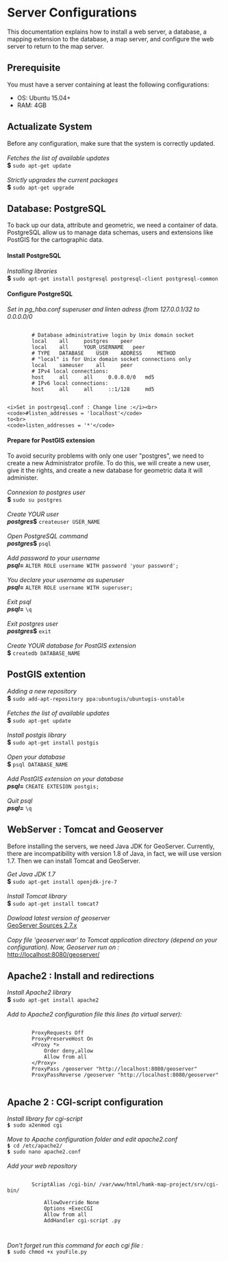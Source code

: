 <h1>Server Configurations</h1>

<p>
	This documentation explains how to install a web server, a database, a mapping extension to the database, a map server, and configure the web server to return to the map server.
</p>

<h2>Prerequisite</h2>

<p>
	You must have a server containing at least the following configurations:
	<ul>
		<li>OS: Ubuntu 15.04+</li>
		<li>RAM: 4GB</li>
	</ul>
</p>

<h2>Actualizate System</h2>

<p>
	Before any configuration, make sure that the system is correctly updated.<br><br>
	<i>Fetches the list of available updates</i><br>
	<b>$</b> <code>sudo apt-get update</code><br><br>
	<i>Strictly upgrades the current packages</i><br>
	<b>$</b> <code>sudo apt-get upgrade</code>
</p>

<h2>Database: PostgreSQL</h2>

<p>
	To back up our data, attribute and geometric, we need a container of data. PostgreSQL allow us to manage data schemas, users and extensions like PostGIS for the cartographic data.
</p>

<h4>Install PostgreSQL</h4>
<p>
	<i>Installing libraries</i><br>
	<b>$</b> <code>sudo apt-get install postgresql postgresql-client postgresql-common</code>
</p>

<h4>Configure PostgreSQL</h4>
<p>	
	<i>Set in pg_hba.conf superuser and linten adress (from 127.0.0.1/32 to 0.0.0.0/0</i><br>
	<pre><code>
		# Database administrative login by Unix domain socket
		local 	 all 	 postgres 	 peer
		local 	 all 	 YOUR_USERNAME 	 peer
		# TYPE 	 DATABASE 	 USER 	 ADDRESS 	 METHOD
		# "local" is for Unix domain socket connections only
		local 	 sameuser 	 all 	 peer
		# IPv4 local connections:
		host 	 all 	 all 	 0.0.0.0/0 	 md5
		# IPv6 local connections:
		host 	 all 	 all 	 ::1/128 	 md5
	</code></pre>

	<i>Set in postrgesql.conf : Change line :</i><br>
	<code>#listen_addresses = 'localhost'</code>
	to<br>
	<code>listen_addresses = '*'</code>
</p>

<h4>Prepare for PostGIS extension</h4>
<p>
	To avoid security problems with only one user "postgres", we need to create a new Administrator profile. To do this, we will create a new user, give it the rights, and create a new database for geometric data it will administer.<br><br>
	<i>Connexion to postgres user</i><br>
	<b>$</b> <code>sudo su postgres</code><br><br>
	<i>Create YOUR user</i><br>
	<b><i>postgres</i>$</b> <code>createuser USER_NAME</code><br><br>
	<i>Open PostgreSQL command</i><br>
	<b><i>postgres</i>$</b> <code>psql</code><br><br>
	<i>Add password to your username</i><br>
	<b><i>psql</i>=</b> <code>ALTER ROLE username WITH password 'your password';</code><br><br>
	<i>You declare your username as superuser</i><br>
	<b><i>psql</i>=</b> <code>ALTER ROLE username WITH superuser;</code><br><br>
	<i>Exit psql</i><br>
	<b><i>psql</i>=</b> <code>\q</code><br><br>
	<i>Exit postgres user</i><br>
	<b><i>postgres</i>$</b> <code>exit</code><br><br>
	<i>Create YOUR database for PostGIS extension</i><br>
	<b>$</b> <code>createdb DATABASE_NAME</code><br>
</p>

<h2>PostGIS extention</h2>

<p>
	<i>Adding a new repository</i><br>
	<b>$</b> <code>sudo add-apt-repository ppa:ubuntugis/ubuntugis-unstable</code><br><br>
	<i>Fetches the list of available updates</i><br>
	<b>$</b> <code>sudo apt-get update</code><br><br>
	<i>Install postgis library</i><br>
	<b>$</b> <code>sudo apt-get install postgis</code><br><br>
	<i>Open your database</i><br>
	<b>$</b> <code>psql DATABASE_NAME</code><br><br>
	<i>Add PostGIS extension on your database</i><br>
	<b><i>psql</i>=</b> <code>CREATE EXTESION postgis;</code><br><br>
	<i>Quit psql</i><br>
	<b><i>psql</i>=</b> <code>\q</code><br>
</p>

<h2>WebServer : Tomcat and Geoserver</h2>
<p>
	Before installing the servers, we need Java JDK for GeoServer. Currently, there are incompatibility with version 1.8 of Java, in fact, we will use version 1.7. Then we can install Tomcat and GeoServer.
</p>
<p>
	<i>Get Java JDK 1.7</i><br>
	<b>$</b> <code>sudo apt-get install openjdk-jre-7</code><br><br>
	<i>Install Tomcat library</i><br>
	<b>$</b> <code>sudo apt-get install tomcat7</code><br><br>
	<i>Dowload latest version of geoserver</i><br>
	<a href="http://geoserver.org/release/2.7.x/">GeoServer Sources 2.7.x</a><br><br>
	<i>Copy file 'geoserver.war' to Tomcat application directory (depend on your configuration). Now, Geoserver run on :</i><br>
	<a href="http://localhost:8080/geoserver/">http://localhost:8080/geoserver/</a>
</p>

<h2>Apache2 : Install and redirections</h2>
<p>
	<i>Install Apache2 library</i><br>
	<b>$</b> <code>sudo apt-get install apache2</code><br><br>
	<i>Add to Apache2 configuration file this lines (to virtual server):</i><br>
	<pre><code>
		ProxyRequests Off
		ProxyPreserveHost On
		&lt;Proxy *&gt;
			Order deny,allow
			Allow from all
		&lt;/Proxy&gt;
		ProxyPass /geoserver "http://localhost:8080/geoserver"
		ProxyPassReverse /geoserver "http://localhost:8080/geoserver"
	</code></pre>
</p>

<h2>Apache 2 : CGI-script configuration</h2>
<p>
	<i>Install library for cgi-script</i><br>
	<code><b>$</b> sudo a2enmod cgi</code><br><br>
	<i>Move to Apache configuration folder and edit apache2.conf</i><br>
	<code><b>$</b> cd /etc/apache2/</code><br>
	<code><b>$</b> sudo nano apache2.conf</code><br><br>
	<i>Add your web repository</i><br>
	<pre><code>
		ScriptAlias /cgi-bin/ /var/www/html/hamk-map-project/srv/cgi-bin/
	    <Directory "/var/www/html/hamk-map-project/srv/cgi-bin">
	        AllowOverride None
	        Options +ExecCGI
	        Allow from all
	        AddHandler cgi-script .py
	    </Directory>
	</code></pre>
	<i>Don't forget run this command for each cgi file :</i><br>
	<code><b>$</b> sudo chmod +x youFile.py</code>
</p>


